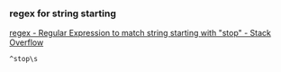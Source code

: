 ### regex for string starting


[regex - Regular Expression to match string starting with &quot;stop&quot; - Stack Overflow](https://stackoverflow.com/questions/1240504/regular-expression-to-match-string-starting-with-stop "regex - Regular Expression to match string starting with &quot;stop&quot; - Stack Overflow")


 

```
^stop\s
```
